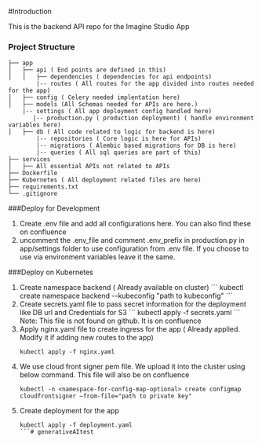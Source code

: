 #Introduction

This is the backend API repo for the Imagine Studio App

### Project Structure
```
├── app
│   ├── api ( End points are defined in this)
│   │   ├── dependencies ( dependencies for api endpoints)
        |-- routes ( All routes for the app divided into routes needed for the app)
│   ├── config ( Celery needed implentation here)
│   ├── models (All Schemas needed for APIs are here.)
    |-- settings ( All app deployment config handled here)
       |-- production.py ( production deployment) ( handle environment variables here)
│   ├── db ( All code related to logic for backend is here)
        |-- repositories ( Core logic is here for APIs)
        |-- migrations ( Alembic based migrations for DB is here)
        |-- queries ( All sql queries are part of this)
├── services
│   ├── All essential APIs not related to APIs
├── Dockerfile 
├── Kubernetes ( All deployment related files are here)
├── requirements.txt
└── .gitignore
```

###Deploy for Development
<ol>
<li> Create .env file and add all configurations here. You can also find these on confluence
<li> uncomment the .env_file and comment .env_prefix in production.py in app/settings folder to use configuration from .env file. If you choose to use via environment variables leave it the same.

</ol>

###Deploy on Kubernetes
<ol>
<li> Create namespace backend ( Already available on cluster)
```
kubectl create namespace backend --kubeconfig "path to kubeconfig"
```
<li> Create secrets.yaml file to pass secret information for the deployment like DB url and Credentials for S3
```
kubectl apply -f secrets.yaml 
```
Note: This file is not found on github. It is on confluence
<li> Apply nginx.yaml file to create ingress for the app ( Already applied. Modify it if adding new routes to the app)


```
kubectl apply -f nginx.yaml
```
<li> We use cloud front signer pem file. We upload it into the cluster using below command. This file will also be on confluence

```
kubectl -n <namespace-for-config-map-optional> create configmap cloudfrontsigner —from-file="path to private key"

```
<li> Create deployment for the app

```
kubectl apply -f deployment.yaml
```# generativeAItest
